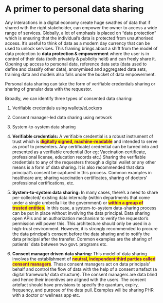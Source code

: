 # A primer to personal data sharing

Any interactions in a digital economy create huge swathes of data that if shared with the right stakeholder, can empower the owner to access a wide range of services. Globally, a lot of emphasis is placed on “data protection” which is ensuring that the individual’s data is protected from unauthorised access. It’s useful to think of data as a modern day currency that can be used to unlock services. This framing brings about a shift from the model of data protection to **data protection & empowerment** where the user is in control of their data (both privately & publicity held) and can freely share it. Opening up access to personal data, reference data sets (data used to define and classify other data), anonymised and aggregated data sets, training data and models also falls under the bucket of data empowerment.&#x20;

Personal data sharing can take the form of verifiable credentials sharing or sharing of granular data with the requestor.&#x20;

Broadly, we can identify three types of consented data sharing:

1. Verifiable credentials using wallets/eLockers
2. Consent manager-led data sharing using network
3. System-to-system data sharing&#x20;



1. **Verifiable credentials:** A verifiable credential is a robust instrument of trust which is <mark style="color:purple;">**digitally signed, machine-readable**</mark> and intended to serve as proof to presenters. Any certificate/ credential can be turned into and presented as a verifiable credential (for eg; Vaccination certificate, professional license, education records etc.) Sharing the verifiable credentials to any of the requesters through a digital wallet or any other means is a form of data sharing. It is also recommended that data principal’s consent be captured in this process. Common examples in healthcare are; sharing vaccination certificates, sharing of doctors’ professional certifications, etc.&#x20;
2. **System-to-system data sharing:** In many cases, there’s a need to share per-collected/ existing data internally (within departments that come under a single umbrella like the government) or <mark style="color:purple;">**within a group of trusted entities.**</mark> In this case, a system-to-system data-sharing process can be put in place without involving the data principal. Data sharing open APIs and an authorization mechanism to verify the requestor’s permission will power this. This architecture should only be used in a high-trust environment. However, it is strongly  recommended to procure the data principal’s consent before the data sharing and to notify the data principal after the transfer. Common examples are the sharing of patients' data between two govt. programs etc.&#x20;
3. **Consent manager driven data sharing:** This model of data sharing involves the establishment of <mark style="color:purple;">**neutral, independent third parties called consent managers**</mark>. These consent managers act on data principals’ behalf and control the flow of data with the help of a consent artefact (a digital framework/ data structure). The consent managers are data blind and hence their incentives are aligned with the users. The consent artefact should have provisions to specify the quantum, expiry, frequency, and purpose of the data pull. Examples will be sharing PHR with a doctor or wellness app etc.&#x20;
